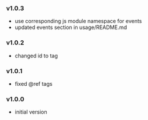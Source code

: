 ### v1.0.3
- use corresponding js module namespace for events
- updated events section in usage/README.md

### v1.0.2
- changed id to tag

### v1.0.1
- fixed @ref tags

### v1.0.0
- initial version